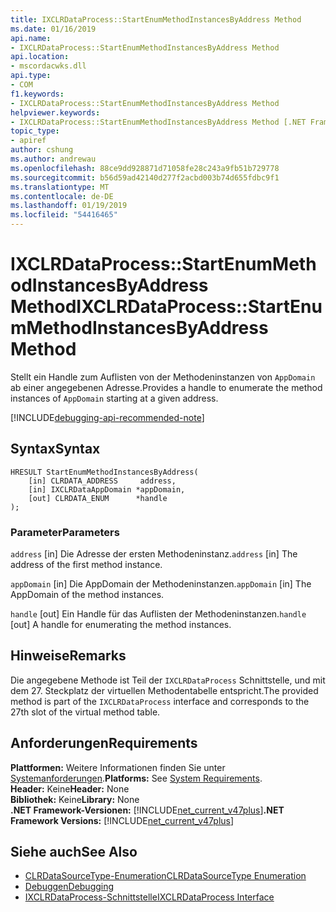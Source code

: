 ```yaml
---
title: IXCLRDataProcess::StartEnumMethodInstancesByAddress Method
ms.date: 01/16/2019
api.name:
- IXCLRDataProcess::StartEnumMethodInstancesByAddress Method
api.location:
- mscordacwks.dll
api.type:
- COM
f1.keywords:
- IXCLRDataProcess::StartEnumMethodInstancesByAddress Method
helpviewer.keywords:
- IXCLRDataProcess::StartEnumMethodInstancesByAddress Method [.NET Framework debugging]
topic_type:
- apiref
author: cshung
ms.author: andrewau
ms.openlocfilehash: 88ce9dd928871d71058fe28c243a9fb51b729778
ms.sourcegitcommit: b56d59ad42140d277f2acbd003b74d655fdbc9f1
ms.translationtype: MT
ms.contentlocale: de-DE
ms.lasthandoff: 01/19/2019
ms.locfileid: "54416465"
---
```

# <a name="ixclrdataprocessstartenummethodinstancesbyaddress-method"></a><span data-ttu-id="6182e-102">IXCLRDataProcess::StartEnumMethodInstancesByAddress Method</span><span class="sxs-lookup"><span data-stu-id="6182e-102">IXCLRDataProcess::StartEnumMethodInstancesByAddress Method</span></span>

<span data-ttu-id="6182e-103">Stellt ein Handle zum Auflisten von der Methodeninstanzen von `AppDomain` ab einer angegebenen Adresse.</span><span class="sxs-lookup"><span data-stu-id="6182e-103">Provides a handle to enumerate the method instances of `AppDomain` starting at a given address.</span></span>

[!INCLUDE[debugging-api-recommended-note](../../../../includes/debugging-api-recommended-note.md)]

## <a name="syntax"></a><span data-ttu-id="6182e-104">Syntax</span><span class="sxs-lookup"><span data-stu-id="6182e-104">Syntax</span></span>

```
HRESULT StartEnumMethodInstancesByAddress(
    [in] CLRDATA_ADDRESS     address,
    [in] IXCLRDataAppDomain *appDomain,
    [out] CLRDATA_ENUM      *handle
);
```

### <a name="parameters"></a><span data-ttu-id="6182e-105">Parameter</span><span class="sxs-lookup"><span data-stu-id="6182e-105">Parameters</span></span>

<span data-ttu-id="6182e-106">`address` [in] Die Adresse der ersten Methodeninstanz.</span><span class="sxs-lookup"><span data-stu-id="6182e-106">`address` [in] The address of the first method instance.</span></span>

<span data-ttu-id="6182e-107">`appDomain` [in] Die AppDomain der Methodeninstanzen.</span><span class="sxs-lookup"><span data-stu-id="6182e-107">`appDomain` [in] The AppDomain of the method instances.</span></span>

<span data-ttu-id="6182e-108">`handle` [out] Ein Handle für das Auflisten der Methodeninstanzen.</span><span class="sxs-lookup"><span data-stu-id="6182e-108">`handle` [out] A handle for enumerating the method instances.</span></span>

## <a name="remarks"></a><span data-ttu-id="6182e-109">Hinweise</span><span class="sxs-lookup"><span data-stu-id="6182e-109">Remarks</span></span>

<span data-ttu-id="6182e-110">Die angegebene Methode ist Teil der `IXCLRDataProcess` Schnittstelle, und mit dem 27. Steckplatz der virtuellen Methodentabelle entspricht.</span><span class="sxs-lookup"><span data-stu-id="6182e-110">The provided method is part of the `IXCLRDataProcess` interface and corresponds to the 27th slot of the virtual method table.</span></span>

## <a name="requirements"></a><span data-ttu-id="6182e-111">Anforderungen</span><span class="sxs-lookup"><span data-stu-id="6182e-111">Requirements</span></span>

<span data-ttu-id="6182e-112">**Plattformen:** Weitere Informationen finden Sie unter [Systemanforderungen](../../../../docs/framework/get-started/system-requirements.md).</span><span class="sxs-lookup"><span data-stu-id="6182e-112">**Platforms:** See [System Requirements](../../../../docs/framework/get-started/system-requirements.md).</span></span>  
<span data-ttu-id="6182e-113">**Header:** Keine</span><span class="sxs-lookup"><span data-stu-id="6182e-113">**Header:** None</span></span>  
<span data-ttu-id="6182e-114">**Bibliothek:** Keine</span><span class="sxs-lookup"><span data-stu-id="6182e-114">**Library:** None</span></span>  
<span data-ttu-id="6182e-115">**.NET Framework-Versionen:** [!INCLUDE[net_current_v47plus](../../../../includes/net-current-v47plus.md)]</span><span class="sxs-lookup"><span data-stu-id="6182e-115">**.NET Framework Versions:** [!INCLUDE[net_current_v47plus](../../../../includes/net-current-v47plus.md)]</span></span>  

## <a name="see-also"></a><span data-ttu-id="6182e-116">Siehe auch</span><span class="sxs-lookup"><span data-stu-id="6182e-116">See Also</span></span>

- [<span data-ttu-id="6182e-117">CLRDataSourceType-Enumeration</span><span class="sxs-lookup"><span data-stu-id="6182e-117">CLRDataSourceType Enumeration</span></span>](../../../../docs/framework/unmanaged-api/debugging/clrdatasourcetype-enumeration.md)
- [<span data-ttu-id="6182e-118">Debuggen</span><span class="sxs-lookup"><span data-stu-id="6182e-118">Debugging</span></span>](../../../../docs/framework/unmanaged-api/debugging/index.md)
- [<span data-ttu-id="6182e-119">IXCLRDataProcess-Schnittstelle</span><span class="sxs-lookup"><span data-stu-id="6182e-119">IXCLRDataProcess Interface</span></span>](../../../../docs/framework/unmanaged-api/debugging/ixclrdataprocess-interface.md)
